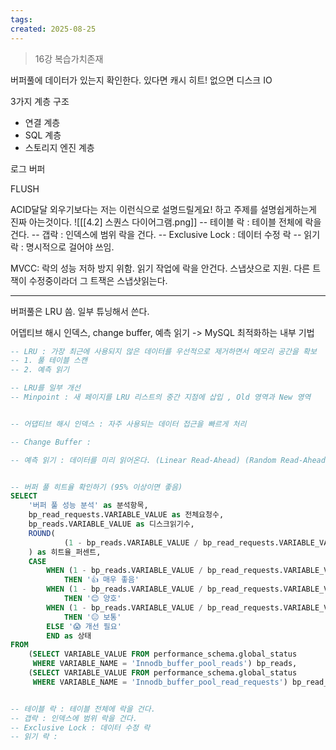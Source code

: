 ```yaml
---
tags: 
created: 2025-08-25
---
```

> 16강 복습가치존재


버퍼풀에 데이터가 있는지 확인한다. 있다면 캐시 히트! 없으면 디스크 IO

3가지 계층 구조
- 연결 계층
- SQL 계층
- 스토리지 엔진 계층

로그 버퍼

FLUSH

ACID달달 외우기보다는 저는 이런식으로 설명드릴게요! 하고 주제를 설명쉽게하는게 진짜 아는것이다.
![[[4.2] 스퀀스 다이어그램.png]]
-- 테이블 락 : 테이블 전체에 락을 건다. 
-- 갭락 : 인덱스에 범위 락을 건다. 
-- Exclusive Lock : 데이터 수정 락 
-- 읽기 락 : 명시적으로 걸어야 쓰임.

MVCC: 락의 성능 저하 방지 위함. 읽기 작업에 락을 안건다. 스냅샷으로 지원. 다른 트잭이 수정중이라더 그 트잭은 스냅샷읽는다.

---

버퍼풀은 LRU 씀. 일부 튜닝해서 쓴다.

어뎁티브 해시 인덱스, change buffer, 예측 읽기 -> MySQL 최적화하는 내부 기법


```sql
-- LRU : 가장 최근에 사용되지 않은 데이터를 우선적으로 제거하면서 메모리 공간을 확보
-- 1. 풀 테이블 스캔
-- 2. 예측 읽기

-- LRU를 일부 개선
-- Minpoint : 새 페이지를 LRU 리스트의 중간 지점에 삽입 , Old 영역과 New 영역


-- 어댑티브 해시 인덱스 : 자주 사용되는 데이터 접근을 빠르게 처리

-- Change Buffer :

-- 예측 읽기 : 데이터를 미리 읽어온다. (Linear Read-Ahead) (Random Read-Ahead)


-- 버퍼 풀 히트율 확인하기 (95% 이상이면 좋음)
SELECT
    '버퍼 풀 성능 분석' as 분석항목,
    bp_read_requests.VARIABLE_VALUE as 전체요청수,
    bp_reads.VARIABLE_VALUE as 디스크읽기수,
    ROUND(
            (1 - bp_reads.VARIABLE_VALUE / bp_read_requests.VARIABLE_VALUE) * 100, 2
    ) as 히트율_퍼센트,
    CASE
        WHEN (1 - bp_reads.VARIABLE_VALUE / bp_read_requests.VARIABLE_VALUE) * 100 >= 95
            THEN '👍 매우 좋음'
        WHEN (1 - bp_reads.VARIABLE_VALUE / bp_read_requests.VARIABLE_VALUE) * 100 >= 90
            THEN '😊 양호'
        WHEN (1 - bp_reads.VARIABLE_VALUE / bp_read_requests.VARIABLE_VALUE) * 100 >= 80
            THEN '😐 보통'
        ELSE '😱 개선 필요'
        END as 상태
FROM
    (SELECT VARIABLE_VALUE FROM performance_schema.global_status
     WHERE VARIABLE_NAME = 'Innodb_buffer_pool_reads') bp_reads,
    (SELECT VARIABLE_VALUE FROM performance_schema.global_status
     WHERE VARIABLE_NAME = 'Innodb_buffer_pool_read_requests') bp_read_requests;


-- 테이블 락 : 테이블 전체에 락을 건다.
-- 갭락 : 인덱스에 범위 락을 건다.
-- Exclusive Lock : 데이터 수정 락
-- 읽기 락 :
```